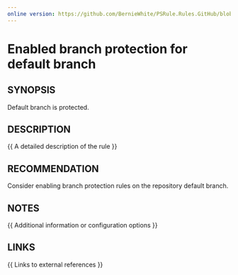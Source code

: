 ```yaml
---
online version: https://github.com/BernieWhite/PSRule.Rules.GitHub/blob/main/docs/rules/en/GitHub.Repo.Protected.md
---
```


# Enabled branch protection for default branch

## SYNOPSIS

Default branch is protected.

## DESCRIPTION

{{ A detailed description of the rule }}

## RECOMMENDATION

Consider enabling branch protection rules on the repository default branch.

## NOTES

{{ Additional information or configuration options }}

## LINKS

{{ Links to external references }}
